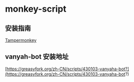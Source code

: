 # monkey-script

## 安装指南

[Tampermonkey](https://www.userscript.zone/howto)

## vanyah-bot 安装地址

[https://greasyfork.org/zh-CN/scripts/430103-vanyaha-bot?](https://greasyfork.org/zh-CN/scripts/430103-vanyaha-bot?)